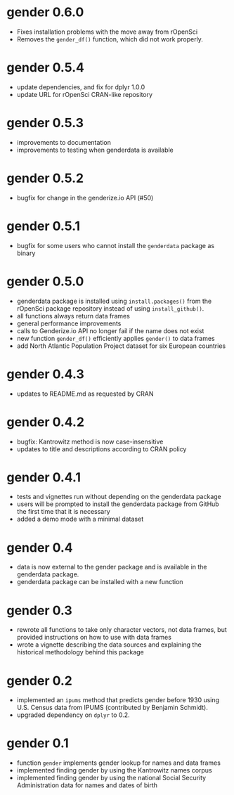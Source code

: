 # gender 0.6.0

- Fixes installation problems with the move away from rOpenSci
- Removes the `gender_df()` function, which did not work properly.

# gender 0.5.4

- update dependencies, and fix for dplyr 1.0.0
- update URL for rOpenSci CRAN-like repository

# gender 0.5.3

- improvements to documentation
- improvements to testing when genderdata is available

# gender 0.5.2

- bugfix for change in the genderize.io API (#50)

# gender 0.5.1

- bugfix for some users who cannot install the `genderdata` package as binary

# gender 0.5.0

- genderdata package is installed using `install.packages()` from the rOpenSci
  package repository instead of using `install_github()`.
- all functions always return data frames
- general performance improvements
- calls to Genderize.io API no longer fail if the name does not exist
- new function `gender_df()` efficiently applies `gender()` to data frames
- add North Atlantic Population Project dataset for six European countries

# gender 0.4.3

- updates to README.md as requested by CRAN

# gender 0.4.2

- bugfix: Kantrowitz method is now case-insensitive
- updates to title and descriptions according to CRAN policy

# gender 0.4.1

- tests and vignettes run without depending on the genderdata package
- users will be prompted to install the genderdata package from GitHub the
  first time that it is necessary
- added a demo mode with a minimal dataset

# gender 0.4

- data is now external to the gender package and is available in the
  genderdata package.
- genderdata package can be installed with a new function

# gender 0.3

- rewrote all functions to take only character vectors, not data frames, but
  provided instructions on how to use with data frames
- wrote a vignette describing the data sources and explaining the historical
  methodology behind this package

# gender 0.2

- implemented an `ipums` method that predicts gender before 1930 using U.S. Census
  data from IPUMS (contributed by Benjamin Schmidt).
- upgraded dependency on `dplyr` to 0.2.

# gender 0.1

- function `gender` implements gender lookup for names and data frames
- implemented finding gender by using the Kantrowitz names corpus
- implemented finding gender by using the national Social Security
  Administration data for names and dates of birth
